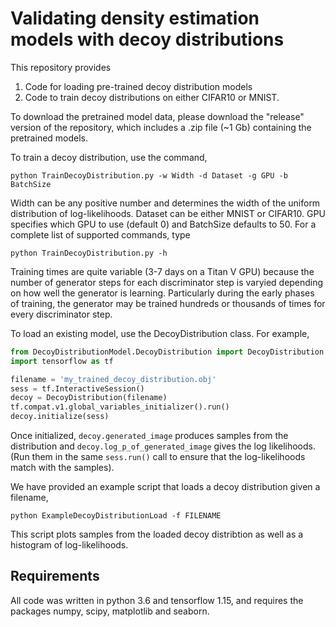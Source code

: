 Validating density estimation models with decoy distributions
============================================

This repository provides 

1) Code for loading pre-trained decoy distribution models 
2) Code to train decoy distributions on either CIFAR10 or MNIST.

To download the pretrained model data, please download the "release" version of the repository, which includes a .zip file (~1 Gb) containing  the pretrained models.

To train a decoy distribution, use the command,

`python TrainDecoyDistribution.py -w Width -d Dataset -g GPU -b BatchSize`

Width can be any positive number and determines the width of the uniform distribution of log-likelihoods. Dataset can be either MNIST or CIFAR10. GPU specifies which GPU to use (default 0) and BatchSize defaults to 50.
For a complete list of supported commands, type

`python TrainDecoyDistribution.py -h`

Training times are quite variable (3-7 days on a Titan V GPU) because the number of generator steps for each discriminator step is varyied depending on how well the generator is learning. Particularly during the early phases of training, the generator may be trained hundreds or thousands of times for every discriminator step.

To load an existing model, use the DecoyDistribution class. For example,

```python
from DecoyDistributionModel.DecoyDistribution import DecoyDistribution
import tensorflow as tf

filename = 'my_trained_decoy_distribution.obj'
sess = tf.InteractiveSession()
decoy = DecoyDistribution(filename)
tf.compat.v1.global_variables_initializer().run()
decoy.initialize(sess)
```

Once initialized, `decoy.generated_image` produces samples from the distribution and `decoy.log_p_of_generated_image` gives the log likelihoods. (Run them in the same `sess.run()` call to ensure that the log-likelihoods match with the samples).

We have provided an example script that loads a decoy distribution given a filename,

`python ExampleDecoyDistributionLoad -f FILENAME`

This script plots samples from the loaded decoy distribtion as well as a histogram of log-likelihoods.

## Requirements

All code was written in python 3.6 and tensorflow 1.15, and requires the packages numpy, scipy, matplotlib and seaborn.


